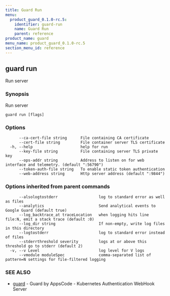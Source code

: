 ```yaml
---
title: Guard Run
menu:
  product_guard_0.1.0-rc.5:
    identifier: guard-run
    name: Guard Run
    parent: reference
product_name: guard
menu_name: product_guard_0.1.0-rc.5
section_menu_id: reference
---
```

## guard run

Run server

### Synopsis

Run server

```
guard run [flags]
```

### Options

```
      --ca-cert-file string      File containing CA certificate
      --cert-file string         File container server TLS certificate
  -h, --help                     help for run
      --key-file string          File containing server TLS private key
      --ops-addr string          Address to listen on for web interface and telemetry. (default ":56790")
      --token-auth-file string   To enable static token authentication
      --web-address string       Http server address (default ":9844")
```

### Options inherited from parent commands

```
      --alsologtostderr                  log to standard error as well as files
      --analytics                        Send analytical events to Google Guard (default true)
      --log_backtrace_at traceLocation   when logging hits line file:N, emit a stack trace (default :0)
      --log_dir string                   If non-empty, write log files in this directory
      --logtostderr                      log to standard error instead of files
      --stderrthreshold severity         logs at or above this threshold go to stderr (default 2)
  -v, --v Level                          log level for V logs
      --vmodule moduleSpec               comma-separated list of pattern=N settings for file-filtered logging
```

### SEE ALSO

* [guard](/docs/reference/guard.md)	 - Guard by AppsCode - Kubernetes Authentication WebHook Server

